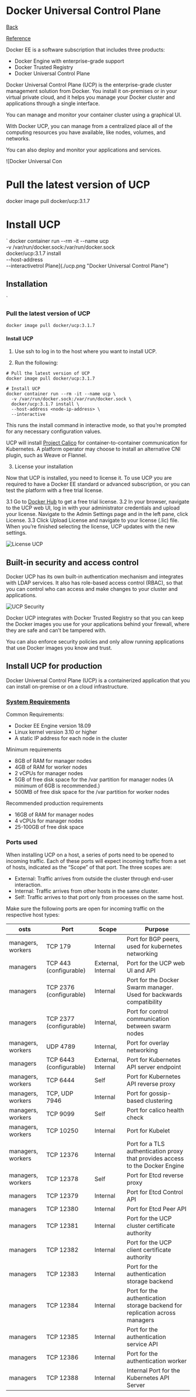 # Docker Universal Control Plane

[Back](./ReadMe.md)

 [Reference](https://docs.docker.com/ee/ucp/)


Docker EE is a software subscription that includes three products:

* Docker Engine with enterprise-grade support
* Docker Trusted Registry
* Docker Universal Control Plane

Docker Universal Control Plane (UCP) is the enterprise-grade cluster management solution from Docker. You install it on-premises or in your virtual private cloud, and it helps you manage your Docker cluster and applications through a single interface.

 You can manage and monitor your container cluster using a graphical UI.

 With Docker UCP, you can manage from a centralized place all of the computing resources you have available, like nodes, volumes, and networks.

You can also deploy and monitor your applications and services.

 ![Docker Universal Con
 # Pull the latest version of UCP
docker image pull docker/ucp:3.1.7

# Install UCP
`
docker container run --rm -it --name ucp \
  -v /var/run/docker.sock:/var/run/docker.sock \
  docker/ucp:3.1.7 install \
  --host-address <node-ip-address> \
  --interactivetrol Plane](./ucp.png "Docker Universal Control Plane")

## Installation
`
### Pull the latest version of UCP
```
docker image pull docker/ucp:3.1.7
```

#### Install UCP

1. Use ssh to log in to the host where you want to install UCP.

2. Run the following:
```
# Pull the latest version of UCP
docker image pull docker/ucp:3.1.7

# Install UCP
docker container run --rm -it --name ucp \
  -v /var/run/docker.sock:/var/run/docker.sock \
  docker/ucp:3.1.7 install \
  --host-address <node-ip-address> \
  --interactive
  ```

This runs the install command in interactive mode, so that you’re prompted for any necessary configuration values. 

UCP will install [Project Calico](https://docs.projectcalico.org/v3.7/introduction/) for container-to-container communication for Kubernetes. A platform operator may choose to install an alternative CNI plugin, such as Weave or Flannel.

3. License your installation

Now that UCP is installed, you need to license it. To use UCP you are required to have a Docker EE standard or advanced subscription, or you can test the platform with a free trial license.

3.1 Go to [Docker Hub](https://hub.docker.com/editions/enterprise/docker-ee-trial/trial) to get a free trial license.
3.2 In your browser, navigate to the UCP web UI, log in with your administrator credentials and upload your license. Navigate to the Admin Settings page and in the left pane, click License.
3.3 Click Upload License and navigate to your license (.lic) file. When you’re finished selecting the license, UCP updates with the new settings.

![License UCP](./license-ucp.png)

## Built-in security and access control
Docker UCP has its own built-in authentication mechanism and integrates with LDAP services. It also has role-based access control (RBAC), so that you can control who can access and make changes to your cluster and applications.

![UCP Security](./ucp-security.png "UCP Security")

Docker UCP integrates with Docker Trusted Registry so that you can keep the Docker images you use for your applications behind your firewall, where they are safe and can’t be tampered with.

You can also enforce security policies and only allow running applications that use Docker images you know and trust.

## Install UCP for production
Docker Universal Control Plane (UCP) is a containerized application that you can install on-premise or on a cloud infrastructure.

### [System Requirements](https://docs.docker.com/ee/ucp/admin/install/system-requirements/)

Common Requirements:
* Docker EE Engine version 18.09
* Linux kernel version 3.10 or higher
* A static IP address for each node in the cluster

Minimum requirements
* 8GB of RAM for manager nodes
* 4GB of RAM for worker nodes
* 2 vCPUs for manager nodes
* 5GB of free disk space for the /var partition for manager nodes (A minimum of 6GB is recommended.)
* 500MB of free disk space for the /var partition for worker nodes

Recommended production requirements
* 16GB of RAM for manager nodes
* 4 vCPUs for manager nodes
* 25-100GB of free disk space

### Ports used
When installing UCP on a host, a series of ports need to be opened to incoming traffic. Each of these ports will expect incoming traffic from a set of hosts, indicated as the “Scope” of that port. The three scopes are:

* External: Traffic arrives from outside the cluster through end-user interaction.
* Internal: Traffic arrives from other hosts in the same cluster.
* Self: Traffic arrives to that port only from processes on the same host.

Make sure the following ports are open for incoming traffic on the respective host types:

| osts | Port | Scope | Purpose |
| --- | --- | --- | --- |
| managers, workers | TCP 179 | Internal | Port for BGP peers, used for kubernetes networking |
| managers | TCP 443 (configurable) | External, Internal | Port for the UCP web UI and API |
| managers | TCP 2376 (configurable) | Internal | Port for the Docker Swarm manager. Used for backwards compatibility |
| managers | TCP 2377 (configurable) | Internal, | Port for control communication between swarm nodes |
| managers, workers | UDP 4789 | Internal, | Port for overlay networking |
| managers | TCP 6443 (configurable) | External, Internal | Port for Kubernetes API server endpoint |
| managers, workers | TCP 6444 | Self | Port for Kubernetes API reverse proxy |
| managers, workers | TCP, UDP 7946 | Internal | Port for gossip-based clustering |
| managers, workers | TCP 9099 | Self | Port for calico health check |
| managers, workers | TCP 10250 | Internal | Port for Kubelet |
| managers, workers | TCP 12376 | Internal | Port for a TLS authentication proxy that provides access to the Docker Engine |
| managers, workers | TCP 12378 | Self | Port for Etcd reverse proxy |
| managers | TCP 12379 | Internal | Port for Etcd Control API |
| managers | TCP 12380 | Internal | Port for Etcd Peer API |
| managers | TCP 12381 | Internal | Port for the UCP cluster certificate authority |
| managers | TCP 12382 | Internal | Port for the UCP client certificate authority |
| managers | TCP 12383 | Internal | Port for the authentication storage backend |
| managers | TCP 12384 | Internal | Port for the authentication storage backend for replication across managers |
| managers | TCP 12385 | Internal | Port for the authentication service API |
| managers | TCP 12386 | Internal | Port for the authentication worker |
| managers | TCP 12388 | Internal | Internal Port for the Kubernetes API Server |

